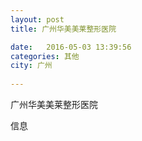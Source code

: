 ```yaml
--- 
layout: post 
title: 广州华美美莱整形医院

date:   2016-05-03 13:39:56 
categories: 其他  
city: 广州
  
--- 
```

   
广州华美美莱整形医院

信息

